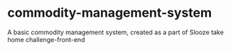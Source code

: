 # commodity-management-system
A basic commodity management system, created as a part of Slooze take home challenge-front-end
